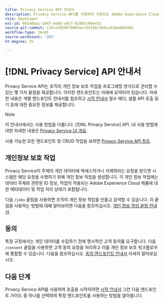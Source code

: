 ```yaml
---
title: Privacy Service API 안내서
description: Privacy Service API를 사용하여 지원되는 Adobe Experience Cloud 애플리케이션에 대한 개인 정보 작업을 프로그래밍 방식으로 관리하는 방법에 대해 알아봅니다.
role: Developer
exl-id: 665466ac-2447-4a9d-a8cf-62092c09e431
source-git-commit: c16ce1020670065ecc5415bc3e9ca428adbbd50c
workflow-type: tm+mt
source-wordcount: '261'
ht-degree: 2%

---
```


# [!DNL Privacy Service] API 안내서

Privacy Service API는 조직의 개인 정보 보호 작업을 프로그래밍 방식으로 관리할 수 있는 몇 가지 끝점을 제공합니다. 이러한 엔드포인트는 아래에 요약되어 있습니다. 자세한 내용은 개별 엔드포인트 안내서를 참조하고 [시작 안내서](./getting-started.md) 필수 헤더, 샘플 API 호출 읽기 등에 대한 중요한 정보를 제공합니다.

>[!NOTE]
>
>이 안내서에서는 사용 방법을 다룹니다. [!DNL Privacy Service] API. UI 사용 방법에 대한 자세한 내용은 [Privacy Service UI 개요](../ui/overview.md).

사용 가능한 모든 엔드포인트 및 CRUD 작업을 보려면 [Privacy Service API 참조](https://www.adobe.io/experience-platform-apis/references/privacy-service/).

## 개인정보 보호 작업

Privacy Service이 주체의 개인 데이터에 액세스하거나 삭제하라는 요청을 받으면 시스템은 해당 요청을 수행하기 위해 개인 정보 작업을 생성합니다. 각 개인 정보 작업에는 데이터 주체와 관련된 ID 정보, 작업이 적용되는 Adobe Experience Cloud 제품에 대한 메타데이터 및 작업 처리 상태가 포함됩니다.

다음 `/jobs` 끝점을 사용하면 조직의 개인 정보 작업을 만들고 검색할 수 있습니다. 이 끝점을 사용하는 방법에 대해 알아보려면 다음을 참조하십시오. [개인 정보 작업 끝점 안내서](./privacy-jobs.md).

## 동의

특정 규정에서는 개인 데이터를 수집하기 전에 명시적인 고객 동의를 요구합니다. 다음 `/consent` 끝점을 사용하면 고객 동의 요청을 처리하고 이를 개인 정보 보호 워크플로우에 통합할 수 있습니다. 다음을 참조하십시오. [동의 엔드포인트 안내서](./consent.md) 자세히 알아보십시오.

## 다음 단계

Privacy Service API를 사용하여 호출을 시작하려면 [시작 안내서](./getting-started.md) 그런 다음 엔드포인트 가이드 중 하나를 선택하여 특정 엔드포인트를 사용하는 방법을 알아봅니다.
